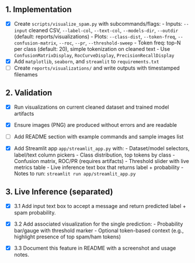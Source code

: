 ﻿## 1. Implementation
- [x] Create `scripts/visualize_spam.py` with subcommands/flags:
      - Inputs: `--input` cleaned CSV, `--label-col`, `--text-col`, `--models-dir`, `--outdir` (default: reports/visualizations)
      - Plots: `--class-dist`, `--token-freq`, `--confusion-matrix`, `--roc`, `--pr`, `--threshold-sweep`
      - Token freq: top-N per class (default: 20), simple tokenization on cleaned text
      - Use `ConfusionMatrixDisplay`, `RocCurveDisplay`, `PrecisionRecallDisplay`
- [x] Add `matplotlib`, `seaborn`, and `streamlit` to `requirements.txt`
- [ ] Create `reports/visualizations/` and write outputs with timestamped filenames

## 2. Validation
- [x] Run visualizations on current cleaned dataset and trained model artifacts
- [x] Ensure images (PNG) are produced without errors and are readable
- [ ] Add README section with example commands and sample images list

- [x] Add Streamlit app `app/streamlit_app.py` with:
      - Dataset/model selectors, label/text column pickers
      - Class distribution, top tokens by class
      - Confusion matrix, ROC/PR (requires artifacts)
      - Threshold slider with live metrics table
      - Live inference text box that returns label + probability
      - Notes to run: `streamlit run app/streamlit_app.py`
## 3. Live Inference (separated)
- [x] 3.1 Add input text box to accept a message and return predicted label + spam probability.
- [x] 3.2 Add associated visualization for the single prediction:
      - Probability bar/gauge with threshold marker
      - Optional token-based context (e.g., highlight presence of top spam/ham tokens)
- [x] 3.3 Document this feature in README with a screenshot and usage notes.



